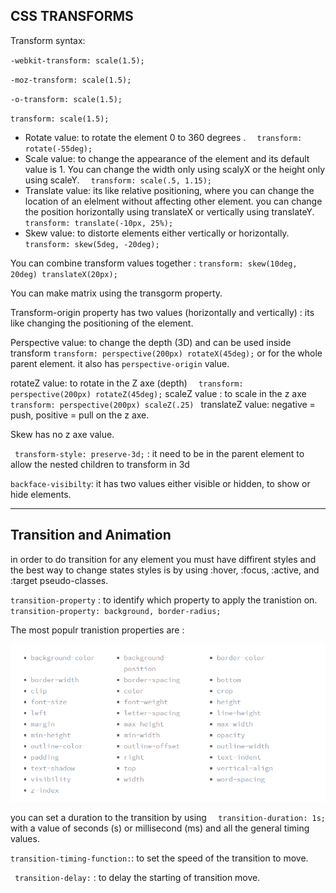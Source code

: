 ## CSS TRANSFORMS 

Transform syntax:

`-webkit-transform: scale(1.5);`

`-moz-transform: scale(1.5);`

`-o-transform: scale(1.5);`

`transform: scale(1.5);`


- Rotate value: to rotate the element 0 to 360 degrees . `  transform: rotate(-55deg);`
- Scale value: to change the appearance of the element and its default value is 1. You can change the width only using scalyX or the height only using scaleY. `  transform: scale(.5, 1.15);`
- Translate value: its like relative positioning, where you can change the location of an elelment without affecting other element. you can change the position horizontally using translateX or vertically using translateY. ` transform: translate(-10px, 25%);` 
- Skew value: to distorte elements either vertically or horizontally. ` transform: skew(5deg, -20deg);`

You can combine transform values together : `transform: skew(10deg, 20deg) translateX(20px);`

You can make matrix using the transgorm property.


Transform-origin property has two values (horizontally and vertically) : its like changing the positioning of the element.

Perspective value: to change the depth (3D) and can be used inside transform `transform: perspective(200px) rotateX(45deg);` or for the whole parent element. it also has `perspective-origin` value.

rotateZ value: to rotate in the Z axe (depth) `  transform: perspective(200px) rotateZ(45deg);`
scaleZ value : to scale in the z axe `transform: perspective(200px) scaleZ(.25) `
translateZ value: negative = push, positive = pull on the z axe.

Skew has no z axe value. 
 
` transform-style: preserve-3d;` : it need to be in the parent element to allow the nested children to transform in 3d 

`backface-visibilty`: it has two values either visible or hidden, to show or hide elements.


---------------------------------------------------------------------------------------------------

## Transition and Animation


in order to do transition for any element you must have diffirent styles and the best way to change states styles is by using :hover, :focus, :active, and :target pseudo-classes.

`transition-property` : to identify which property to apply the tranistion on. `transition-property: background, border-radius;`

The most populr tranistion properties are :

![trans prop](../Images/transitionProperty.png)



you can set a duration to the transition by using `  transition-duration: 1s;`  with a value of seconds (s) or millisecond (ms) and all the general timing values.

`transition-timing-function:`: to set the speed of the transition to move.

` transition-delay:` : to delay the starting of transition move.

